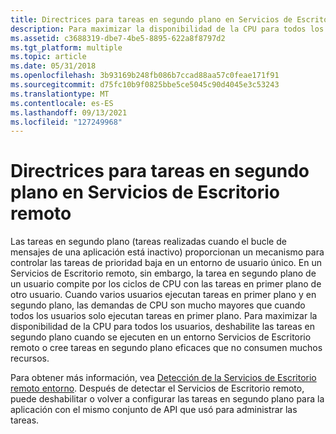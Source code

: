 ```yaml
---
title: Directrices para tareas en segundo plano en Servicios de Escritorio remoto
description: Para maximizar la disponibilidad de la CPU para todos los usuarios, deshabilite las tareas en segundo plano cuando se ejecuten en un entorno Servicios de Escritorio remoto o cree tareas en segundo plano eficaces que no consumen muchos recursos.
ms.assetid: c3688319-dbe7-4be5-8895-622a8f8797d2
ms.tgt_platform: multiple
ms.topic: article
ms.date: 05/31/2018
ms.openlocfilehash: 3b93169b248fb086b7ccad88aa57c0feae171f91
ms.sourcegitcommit: d75fc10b9f0825bbe5ce5045c90d4045e3c53243
ms.translationtype: MT
ms.contentlocale: es-ES
ms.lasthandoff: 09/13/2021
ms.locfileid: "127249968"
---
```

# <a name="guidelines-for-background-tasks-in-remote-desktop-services"></a>Directrices para tareas en segundo plano en Servicios de Escritorio remoto

Las tareas en segundo plano (tareas realizadas cuando el bucle de mensajes de una aplicación está inactivo) proporcionan un mecanismo para controlar las tareas de prioridad baja en un entorno de usuario único. En un Servicios de Escritorio remoto, sin embargo, la tarea en segundo plano de un usuario compite por los ciclos de CPU con las tareas en primer plano de otro usuario. Cuando varios usuarios ejecutan tareas en primer plano y en segundo plano, las demandas de CPU son mucho mayores que cuando todos los usuarios solo ejecutan tareas en primer plano. Para maximizar la disponibilidad de la CPU para todos los usuarios, deshabilite las tareas en segundo plano cuando se ejecuten en un entorno Servicios de Escritorio remoto o cree tareas en segundo plano eficaces que no consumen muchos recursos.

Para obtener más información, vea [Detección de la Servicios de Escritorio remoto entorno](detecting-the-terminal-services-environment.md). Después de detectar el Servicios de Escritorio remoto, puede deshabilitar o volver a configurar las tareas en segundo plano para la aplicación con el mismo conjunto de API que usó para administrar las tareas.

 

 




